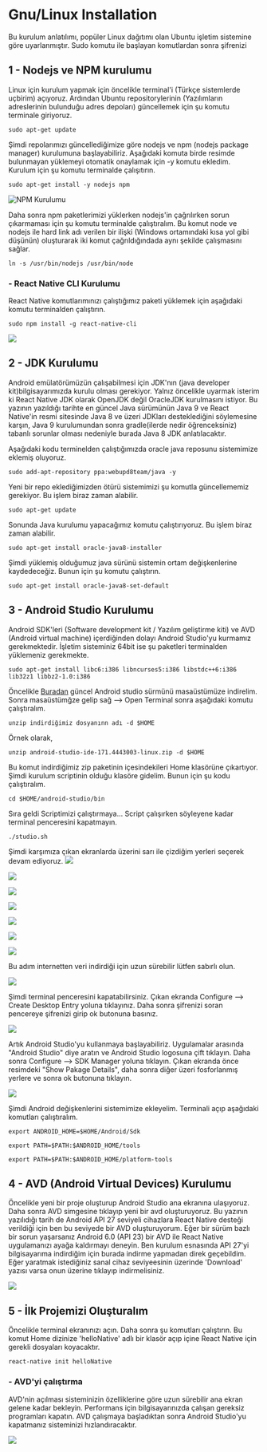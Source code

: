 # Gnu/Linux Installation

Bu kurulum anlatılımı, popüler Linux dağıtımı olan Ubuntu işletim sistemine göre uyarlanmıştır. Sudo komutu ile başlayan komutlardan sonra şifrenizi 

## 1 - Nodejs ve NPM kurulumu
Linux için kurulum yapmak için öncelikle terminal'i (Türkçe sistemlerde uçbirim) açıyoruz. Ardından Ubuntu repositorylerinin (Yazılımların adreslerinin bulunduğu adres depoları) güncellemek için şu komutu terminale giriyoruz. 

`sudo apt-get update`

Şimdi repolarımızı güncellediğimize göre nodejs ve npm (nodejs package manager) kurulumuna başlayabiliriz. Aşağıdaki komuta birde resimde bulunmayan yüklemeyi otomatik onaylamak için -y komutu ekledim. Kurulum için şu komutu terminalde çalışıtırın. 

`sudo apt-get install -y nodejs npm`

![NPM Kurulumu](/assets/npmvenodejskurulum.png)

Daha sonra npm paketlerimizi yüklerken nodejs'in çağrılırken sorun çıkarmaması için şu komutu terminalde çalıştıralım. Bu komut node ve nodejs ile hard link adı verilen bir ilişki (Windows ortamındaki kısa yol  gibi düşünün) oluşturarak iki komut çağrıldığındada aynı şekilde çalışmasını sağlar.

`ln -s /usr/bin/nodejs /usr/bin/node`

### - React Native CLI Kurulumu
React Native komutlarımınızı çalıştığımız paketi yüklemek  için aşağıdaki komutu terminalden çalıştırın. 

`sudo npm install -g react-native-cli`

![](/assets/LinuxReactNativeCLI.png)

## 2 - JDK Kurulumu
Android emülatörümüzün çalışabilmesi için JDK'nın (java developer kit)bilgisayarımızda kurulu olması gerekiyor. Yalnız öncelikle uyarmak isterim ki React Native JDK olarak OpenJDK değil OracleJDK kurulmasını istiyor. Bu yazının yazıldığı tarihte en güncel Java sürümünün Java 9 ve React Native'in resmi sitesinde Java 8 ve üzeri JDKları desteklediğini söylemesine karşın, Java 9 kurulumundan sonra gradle(ilerde nedir öğrenceksiniz) tabanlı sorunlar olması nedeniyle burada Java 8 JDK anlatılacaktır. 

Aşağıdaki kodu terminelden çalıştığımızda oracle java reposunu sistemimize eklemiş oluyoruz.

`sudo add-apt-repository ppa:webupd8team/java -y`

Yeni bir repo eklediğimizden ötürü sistemimizi şu komutla güncellememiz gerekiyor. Bu işlem biraz zaman alabilir.

`sudo apt-get update`

Sonunda Java kurulumu yapacağımız komutu çalıştırıyoruz. Bu işlem biraz zaman alabilir.
 
`sudo apt-get install oracle-java8-installer`

Şimdi yüklemiş olduğumuz java sürünü sistemin ortam değişkenlerine kaydedeceğiz. Bunun için şu komutu çalıştırın.

`sudo apt-get install oracle-java8-set-default`

## 3 - Android Studio Kurulumu
Android SDK'leri (Software development kit / Yazılım geliştirme kiti) ve AVD (Android virtual machine) içerdiğinden dolayı Android Studio'yu kurmamız gerekmektedir. İşletim sisteminiz 64bit ise şu paketleri terminalden yüklemeniz gerekmekte.

`sudo apt-get install libc6:i386 libncurses5:i386 libstdc++6:i386 lib32z1 libbz2-1.0:i386`
 
Öncelikle [Buradan](https://developer.android.com/studio/index.html) güncel Android studio sürmünü masaüstümüze indirelim. Sonra masaüstümğze gelip sağ --> Open Terminal sonra aşağıdaki komutu çalıştıralım. 

`unzip indirdiğimiz dosyanınn adı -d $HOME`

Örnek olarak,

`unzip android-studio-ide-171.4443003-linux.zip -d $HOME`

Bu komut indirdiğimiz zip paketinin içesindekileri Home klasörüne çıkartıyor. Şimdi kurulum scriptinin olduğu klasöre gidelim. Bunun için şu kodu çalıştıralım. 

`cd $HOME/android-studio/bin`

Sıra geldi Scriptimizi çalıştırmaya... Script çalışırken söyleyene kadar terminal penceresini kapatmayın.

`./studio.sh`

Şimdi karşımıza çıkan ekranlarda üzerini sarı ile çizdiğim yerleri seçerek devam ediyoruz.
![](/assets/LinuxAndroidStudioSettingLocation.png)

![](/assets/LinuxAndroidStudioSetup1.png)

![](/assets/LinuxAndroidStudioSetup2.png)

![](/assets/LinuxAndroidStudioSetup3.png)

![](/assets/LinuxAndroidStudioSetup4.png)

![](/assets/LinuxAndroidStudioSetup5.png)

![](/assets/LinuxAndroidStudioSetup6.png)

Bu adım internetten veri indirdiği için uzun sürebilir lütfen sabırlı olun. 

![](/assets/LinuxAndroidStudioSetup7.png)

Şimdi terminal penceresini kapatabilirsiniz. Çıkan ekranda Configure --> Create Desktop Entry yoluna tıklayınız. Daha sonra şifrenizi soran pencereye şifrenizi girip ok butonuna basınız. 

![](/assets/LinuxAndroidStudioSetup8.png)

Artık Android Studio'yu kullanmaya başlayabiliriz. Uygulamalar arasında "Android Studio" diye aratın ve Android Studio logosuna çift tıklayın. Daha sonra Configure --> SDK Manager yoluna tıklayın. Çıkan ekranda önce resimdeki "Show Pakage Details", daha sonra diğer üzeri fosforlanmış yerlere ve sonra ok butonuna tıklayın.

![](/assets/LinuxSDKManager.png)

Şimdi Android değişkenlerini sistemimize ekleyelim. Terminali açıp aşağıdaki komutları çalıştıralım.

`export ANDROID_HOME=$HOME/Android/Sdk`

`export PATH=$PATH:$ANDROID_HOME/tools`

`export PATH=$PATH:$ANDROID_HOME/platform-tools`

## 4 - AVD (Android Virtual Devices) Kurulumu 
Öncelikle yeni bir proje oluşturup Android Studio ana ekranına ulaşıyoruz. Daha sonra AVD simgesine tıklayıp yeni bir avd oluşturuyoruz. Bu yazının yazılıdığı tarih de Android API 27 seviyeli cihazlara React Native desteği verildiği için ben bu seviyede bir AVD oluşturuyorum. Eğer bir sürüm bazlı bir sorun yaşarsanız Android 6.0 (API 23) bir AVD ile React Native uygulamanızı ayağa kaldırmayı deneyin. Ben kurulum esnasında API 27'yi bilgisayarıma indirdiğim için burada indirme yapmadan direk geçebildim. Eğer yaratmak istediğiniz sanal cihaz seviyeesinin üzerinde 'Download' yazısı varsa onun üzerine tıklayıp indirmelisiniz. 

![](/assets/LinuxAVDKurulumu.gif)

## 5 - İlk Projemizi Oluşturalım

Öncelikle terminal ekranınızı açın. Daha sonra şu komutları çalıştırın. Bu komut Home dizinize 'helloNative' adlı bir klasör açıp içine React Native için gerekli dosyaları koyacaktır.

`react-native init helloNative`

### - AVD'yi çalıştırma
AVD'nin açılması sisteminizin özelliklerine göre uzun sürebilir ana ekran gelene kadar bekleyin. Performans için bilgisayarınızda çalışan gereksiz programları kapatın. AVD çalışmaya başladıktan sonra Android Studio'yu kapatmanız sisteminizi hızlandıracaktır.

![](/assets/LinuxAVDCalistirma.gif)
